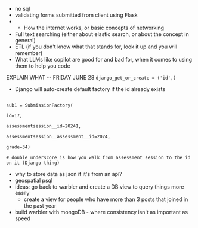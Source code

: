 - no sql 
- validating forms submitted from client using Flask 
- - How the internet works, or basic concepts of networking
- Full text searching (either about elastic search, or about the concept in general)
- ETL (if you don't know what that stands for, look it up and you will remember)
- What LLMs like copilot are good for and bad for, when it comes to using them to help you code


EXPLAIN WHAT -- FRIDAY JUNE 28 
`django_get_or_create = ('id',)`
- Django will auto-create default factory if the id already exists 

```

sub1 = SubmissionFactory(

id=17,

assessmentsession__id=20241,

assessmentsession__assessment__id=2024,

grade=34)

# double underscore is how you walk from assessment session to the id on it (Django thing)
```


- why to store data as json if it's from an api? 
- geospatial psql 
- ideas: go back to warbler and create a DB view to query things more easily 
	- create a view for people who have more than 3 posts that joined in the past year 
- build warbler with mongoDB - where consistency isn't as important as speed 
